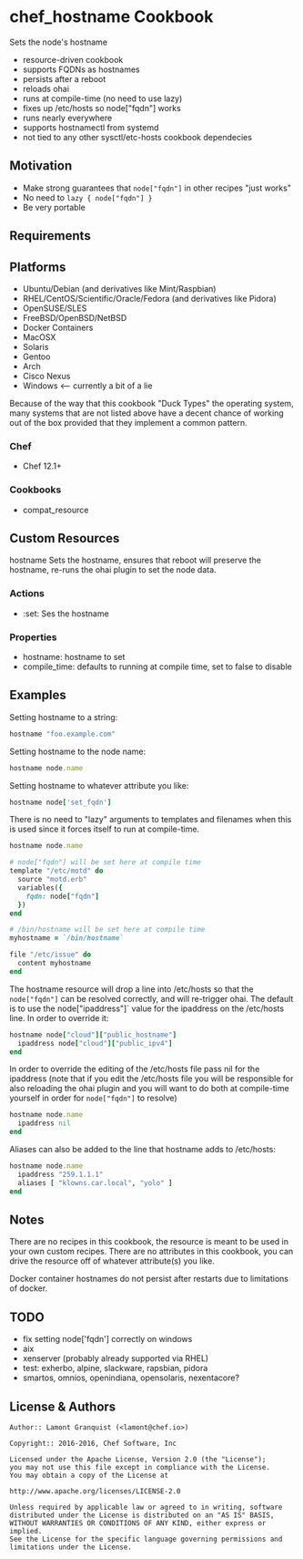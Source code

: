 # chef_hostname Cookbook

Sets the node's hostname

* resource-driven cookbook
* supports FQDNs as hostnames
* persists after a reboot
* reloads ohai
* runs at compile-time (no need to use lazy)
* fixes up /etc/hosts so node["fqdn"] works
* runs nearly everywhere
* supports hostnamectl from systemd
* not tied to any other sysctl/etc-hosts cookbook dependecies

## Motivation

* Make strong guarantees that `node["fqdn"]` in other recipes "just works"
* No need to `lazy { node["fqdn"] }`
* Be very portable

## Requirements

## Platforms
- Ubuntu/Debian (and derivatives like Mint/Raspbian)
- RHEL/CentOS/Scientific/Oracle/Fedora (and derivatives like Pidora)
- OpenSUSE/SLES
- FreeBSD/OpenBSD/NetBSD
- Docker Containers
- MacOSX
- Solaris
- Gentoo
- Arch
- Cisco Nexus
- Windows <-- currently a bit of a lie

Because of the way that this cookbook "Duck Types" the operating system, many systems that are not listed above
have a decent chance of working out of the box provided that they implement a common pattern.

### Chef
- Chef 12.1+

### Cookbooks
- compat_resource


## Custom Resources

hostname Sets the hostname, ensures that reboot will preserve the hostname, re-runs the ohai plugin to set the node data.

### Actions

- :set: Ses the hostname

### Properties

- hostname: hostname to set
- compile_time:  defaults to running at compile time, set to false to disable

## Examples

Setting hostname to a string:

```ruby
hostname "foo.example.com"
```

Setting hostname to the node name:

```ruby
hostname node.name
```

Setting hostname to whatever attribute you like:

```ruby
hostname node['set_fqdn']
```

There is no need to "lazy" arguments to templates and filenames when this is used since it forces itself to run at compile-time.

```ruby
hostname node.name

# node["fqdn"] will be set here at compile time
template "/etc/motd" do
  source "motd.erb"
  variables({
    fqdn: node["fqdn"]
  })
end

# /bin/hostname will be set here at compile time
myhostname = `/bin/hostname`

file "/etc/issue" do
  content myhostname
end
```

The hostname resource will drop a line into /etc/hosts so that the `node["fqdn"]` can be resolved correctly, and will re-trigger ohai.  The default is
to use the node["ipaddress"]` value for the ipaddress on the /etc/hosts line.  In order to override it:

```ruby
hostname node["cloud"]["public_hostname"]
  ipaddress node["cloud"]["public_ipv4"]
end
```

In order to override the editing of the /etc/hosts file pass nil for the ipaddress (note that if you edit the /etc/hosts file you will be responsible
for also reloading the ohai plugin and you will want to do both at compile-time yourself in order for `node["fqdn"]` to resolve)

```ruby
hostname node.name
  ipaddress nil
end
```

Aliases can also be added to the line that hostname adds to /etc/hosts:

```ruby
hostname node.name
  ipaddress "259.1.1.1"
  aliases [ "klowns.car.local", "yolo" ]
end
```

## Notes

There are no recipes in this cookbook, the resource is meant to be used in your own custom recipes.  There are no attributes in this cookbook,
you can drive the resource off of whatever attribute(s) you like.

Docker container hostnames do not persist after restarts due to limitations of docker.

## TODO
- fix setting node['fqdn'] correctly on windows
- aix
- xenserver (probably already supported via RHEL)
- test:  exherbo, alpine, slackware, rapsbian, pidora
- smartos, omnios, openindiana, opensolaris, nexentacore?

## License & Authors

```
Author:: Lamont Granquist (<lamont@chef.io>)

Copyright:: 2016-2016, Chef Software, Inc

Licensed under the Apache License, Version 2.0 (the "License");
you may not use this file except in compliance with the License.
You may obtain a copy of the License at

http://www.apache.org/licenses/LICENSE-2.0

Unless required by applicable law or agreed to in writing, software
distributed under the License is distributed on an "AS IS" BASIS,
WITHOUT WARRANTIES OR CONDITIONS OF ANY KIND, either express or implied.
See the License for the specific language governing permissions and
limitations under the License.
```
